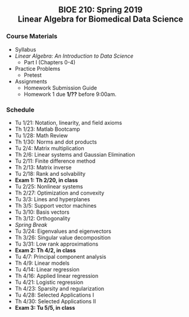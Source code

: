 <link href="style.css" rel="stylesheet">

<center>
<h2>BIOE 210: Spring 2019<br>
Linear Algebra for Biomedical Data Science</h2>
</center>

### Course Materials
* Syllabus
* *Linear Algebra: An Introduction to Data Science*
  - Part I (Chapters 0-4)
* Practice Problems
  - Pretest
* Assignments
  - Homework Submission Guide
  - Homework 1 due **1/??** before 9:00am.

### Schedule
* Tu 1/21: Notation, linearity, and field axioms
* Th 1/23: Matlab Bootcamp
* Tu 1/28: Math Review
* Th 1/30: Norms and dot products
* Tu 2/4: Matrix multiplication
* Th 2/6: Linear systems and Gaussian Elimination
* Tu 2/11: Finite difference method
* Th 2/13: Matrix inverse
* Tu 2/18: Rank and solvability
* **Exam 1: Th 2/20, in class**
* Tu 2/25: Nonlinear systems
* Th 2/27: Optimization and convexity
* Tu 3/3: Lines and hyperplanes
* Th 3/5: Support vector machines
* Tu 3/10: Basis vectors
* Th 3/12: Orthogonality
* *Spring Break*
* Tu 3/24: Eigenvalues and eigenvectors
* Th 3/26: Singular value decomposition
* Tu 3/31: Low rank approximations
* **Exam 2: Th 4/2, in class**
* Tu 4/7: Principal component analysis
* Th 4/9: Linear models
* Tu 4/14: Linear regression
* Th 4/16: Applied linear regression
* Tu 4/21: Logistic regression
* Th 4/23: Sparsity and regularization
* Tu 4/28: Selected Applications I
* Th 4/30: Selected Applications II
* **Exam 3: Tu 5/5, in class**

